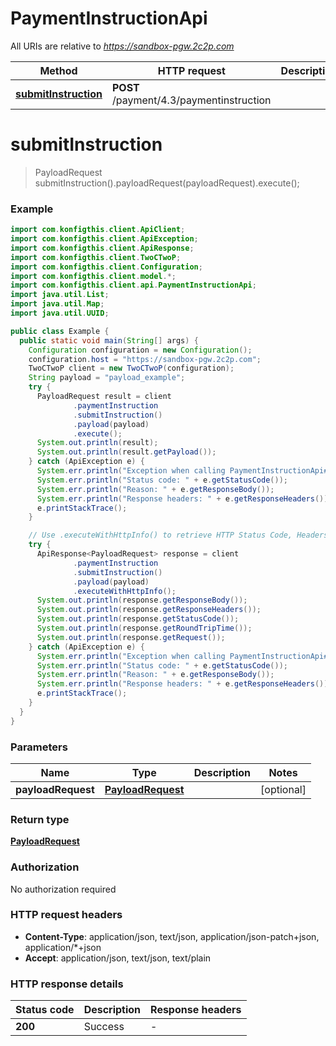 # PaymentInstructionApi

All URIs are relative to *https://sandbox-pgw.2c2p.com*

| Method | HTTP request | Description |
|------------- | ------------- | -------------|
| [**submitInstruction**](PaymentInstructionApi.md#submitInstruction) | **POST** /payment/4.3/paymentinstruction |  |


<a name="submitInstruction"></a>
# **submitInstruction**
> PayloadRequest submitInstruction().payloadRequest(payloadRequest).execute();



### Example
```java
import com.konfigthis.client.ApiClient;
import com.konfigthis.client.ApiException;
import com.konfigthis.client.ApiResponse;
import com.konfigthis.client.TwoCTwoP;
import com.konfigthis.client.Configuration;
import com.konfigthis.client.model.*;
import com.konfigthis.client.api.PaymentInstructionApi;
import java.util.List;
import java.util.Map;
import java.util.UUID;

public class Example {
  public static void main(String[] args) {
    Configuration configuration = new Configuration();
    configuration.host = "https://sandbox-pgw.2c2p.com";
    TwoCTwoP client = new TwoCTwoP(configuration);
    String payload = "payload_example";
    try {
      PayloadRequest result = client
              .paymentInstruction
              .submitInstruction()
              .payload(payload)
              .execute();
      System.out.println(result);
      System.out.println(result.getPayload());
    } catch (ApiException e) {
      System.err.println("Exception when calling PaymentInstructionApi#submitInstruction");
      System.err.println("Status code: " + e.getStatusCode());
      System.err.println("Reason: " + e.getResponseBody());
      System.err.println("Response headers: " + e.getResponseHeaders());
      e.printStackTrace();
    }

    // Use .executeWithHttpInfo() to retrieve HTTP Status Code, Headers and Request
    try {
      ApiResponse<PayloadRequest> response = client
              .paymentInstruction
              .submitInstruction()
              .payload(payload)
              .executeWithHttpInfo();
      System.out.println(response.getResponseBody());
      System.out.println(response.getResponseHeaders());
      System.out.println(response.getStatusCode());
      System.out.println(response.getRoundTripTime());
      System.out.println(response.getRequest());
    } catch (ApiException e) {
      System.err.println("Exception when calling PaymentInstructionApi#submitInstruction");
      System.err.println("Status code: " + e.getStatusCode());
      System.err.println("Reason: " + e.getResponseBody());
      System.err.println("Response headers: " + e.getResponseHeaders());
      e.printStackTrace();
    }
  }
}

```

### Parameters

| Name | Type | Description  | Notes |
|------------- | ------------- | ------------- | -------------|
| **payloadRequest** | [**PayloadRequest**](PayloadRequest.md)|  | [optional] |

### Return type

[**PayloadRequest**](PayloadRequest.md)

### Authorization

No authorization required

### HTTP request headers

 - **Content-Type**: application/json, text/json, application/json-patch+json, application/*+json
 - **Accept**: application/json, text/json, text/plain

### HTTP response details
| Status code | Description | Response headers |
|-------------|-------------|------------------|
| **200** | Success |  -  |

